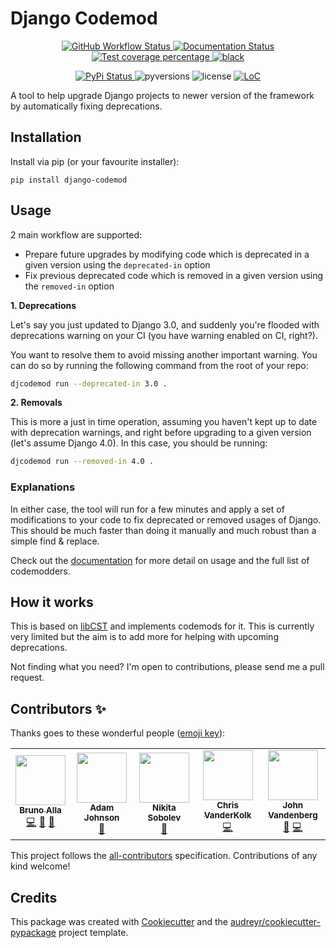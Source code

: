# Django Codemod

<p align="center">
  <a href="https://github.com/browniebroke/django-codemod/actions?query=workflow%3ATest">
    <img alt="GitHub Workflow Status" src="https://img.shields.io/github/workflow/status/browniebroke/django-codemod/Test?label=Test&logo=github&style=flat-square">
  </a>
  <a href="https://django-codemod.readthedocs.io">
    <img src="https://img.shields.io/readthedocs/django-codemod.svg?logo=read-the-docs&logoColor=fff&style=flat-square" alt="Documentation Status">
  </a>
  <a href="https://codecov.io/gh/browniebroke/django-codemod">
    <img src="https://img.shields.io/codecov/c/github/browniebroke/django-codemod.svg?logo=codecov&logoColor=fff&style=flat-square" alt="Test coverage percentage">
  </a>
  <a href="https://github.com/ambv/black">
    <img src="https://img.shields.io/badge/code%20style-black-000000.svg?amp;style=flat-square" alt="black">
  </a>
</p>
<p align="center">
  <a href="https://pypi.org/project/django-codemod/">
    <img src="https://img.shields.io/pypi/v/django-codemod.svg?logo=python&logoColor=fff&style=flat-square" alt="PyPi Status">
  </a>
  <img src="https://img.shields.io/pypi/pyversions/django-codemod.svg?style=flat-square&logo=python&amp;logoColor=fff" alt="pyversions">
  <img src="https://img.shields.io/pypi/l/django-codemod.svg?style=flat-square" alt="license">
  <a href="https://github.com/browniebroke/django-codemod">
    <img src="https://tokei.rs/b1/github/browniebroke/django-codemod/" alt="LoC">
  </a>
</p>

A tool to help upgrade Django projects to newer version of the framework by automatically fixing deprecations.

## Installation

Install via pip (or your favourite installer):

`pip install django-codemod`

## Usage

2 main workflow are supported:

- Prepare future upgrades by modifying code which is deprecated in a given version using the `deprecated-in` option
- Fix previous deprecated code which is removed in a given version using the `removed-in` option

**1. Deprecations**

Let's say you just updated to Django 3.0, and suddenly you're flooded with deprecations warning on your CI (you have warning enabled on CI, right?).

You want to resolve them to avoid missing another important warning. You can do so by running the following command from the root of your repo:

```bash
djcodemod run --deprecated-in 3.0 .
```

**2. Removals**

This is more a just in time operation, assuming you haven't kept up to date with deprecation warnings, and right before upgrading to a given version (let's assume Django 4.0). In this case, you should be running:

```bash
djcodemod run --removed-in 4.0 .
```

### Explanations

In either case, the tool will run for a few minutes and apply a set of modifications to your code to fix deprecated or removed usages of Django. This should be much faster than doing it manually and much robust than a simple find & replace.

Check out the [documentation](https://django-codemod.readthedocs.io) for more detail on usage and the full list of codemodders.

## How it works

This is based on [libCST](https://libcst.readthedocs.io/en/latest/index.html) and implements codemods for it. This is currently very limited but the aim is to add more for helping with upcoming deprecations.

Not finding what you need? I'm open to contributions, please send me a pull request.

## Contributors ✨

Thanks goes to these wonderful people ([emoji key](https://allcontributors.org/docs/en/emoji-key)):

<!-- ALL-CONTRIBUTORS-LIST:START - Do not remove or modify this section -->
<!-- prettier-ignore-start -->
<!-- markdownlint-disable -->
<table>
  <tr>
    <td align="center"><a href="https://browniebroke.com"><img src="https://avatars1.githubusercontent.com/u/861044?v=4" width="80px;" alt=""/><br /><sub><b>Bruno Alla</b></sub></a><br /><a href="https://github.com/browniebroke/django-codemod/commits?author=browniebroke" title="Code">💻</a> <a href="https://github.com/browniebroke/django-codemod/issues?q=author%3Abrowniebroke" title="Bug reports">🐛</a> <a href="https://github.com/browniebroke/django-codemod/commits?author=browniebroke" title="Documentation">📖</a></td>
    <td align="center"><a href="https://adamj.eu/"><img src="https://avatars2.githubusercontent.com/u/857609?v=4" width="80px;" alt=""/><br /><sub><b>Adam Johnson</b></sub></a><br /><a href="https://github.com/browniebroke/django-codemod/commits?author=adamchainz" title="Documentation">📖</a></td>
    <td align="center"><a href="https://sobolevn.me"><img src="https://avatars1.githubusercontent.com/u/4660275?v=4" width="80px;" alt=""/><br /><sub><b>Nikita Sobolev</b></sub></a><br /><a href="https://github.com/browniebroke/django-codemod/commits?author=sobolevn" title="Documentation">📖</a></td>
    <td align="center"><a href="http://www.zapier.com"><img src="https://avatars3.githubusercontent.com/u/21158438?v=4" width="80px;" alt=""/><br /><sub><b>Chris VanderKolk</b></sub></a><br /><a href="https://github.com/browniebroke/django-codemod/commits?author=cvanderkolk" title="Code">💻</a></td>
    <td align="center"><a href="https://ghuser.io/jayvdb"><img src="https://avatars1.githubusercontent.com/u/15092?v=4" width="80px;" alt=""/><br /><sub><b>John Vandenberg</b></sub></a><br /><a href="https://github.com/browniebroke/django-codemod/issues?q=author%3Ajayvdb" title="Bug reports">🐛</a> <a href="https://github.com/browniebroke/django-codemod/commits?author=jayvdb" title="Code">💻</a></td>
  </tr>
</table>

<!-- markdownlint-enable -->
<!-- prettier-ignore-end -->
<!-- ALL-CONTRIBUTORS-LIST:END -->

This project follows the [all-contributors](https://github.com/all-contributors/all-contributors) specification. Contributions of any kind welcome!

## Credits

This package was created with
[Cookiecutter](https://github.com/audreyr/cookiecutter) and the
[audreyr/cookiecutter-pypackage](https://github.com/audreyr/cookiecutter-pypackage)
project template.
